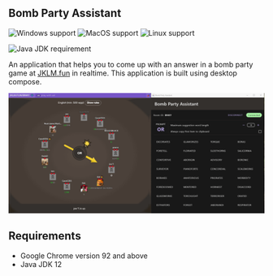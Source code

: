## Bomb Party Assistant

![Windows support](https://img.shields.io/badge/Platform-Windows-lightgrey)
![MacOS support](https://img.shields.io/badge/Platform-MacOS-lightgrey)
![Linux support](https://img.shields.io/badge/Platform-Linux-lightgrey)

![Java JDK requirement](https://img.shields.io/badge/JDK-12-orange)

An application that helps you to come up with an answer in a bomb party game at [JKLM.fun](https://JKLM.fun) in
realtime. This application is built using desktop compose.

![Application demo](image/demo.gif)

## Requirements

- Google Chrome version 92 and above
- Java JDK 12
